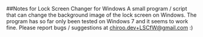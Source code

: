 ##Notes for Lock Screen Changer for Windows
A small program / script that can change the background image of the lock screen on Windows.
The program has so far only been tested on Windows 7 and it seems to work fine.
Please report bugs / suggestions at chiroo.dev+LSCfW@gmail.com :)